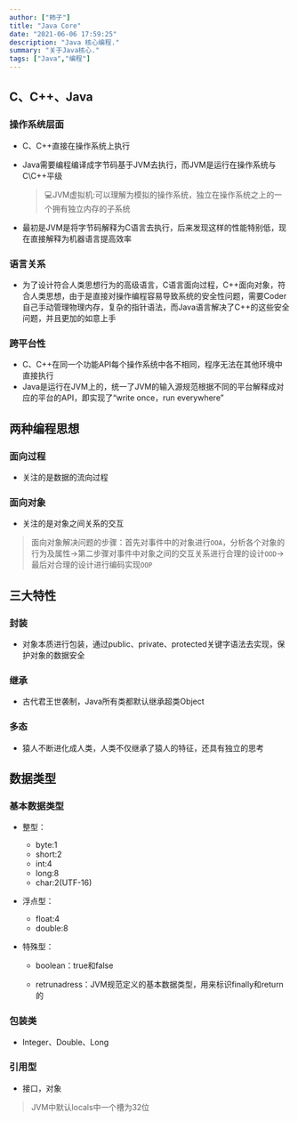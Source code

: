 ```yaml
---
author: ["柿子"]
title: "Java Core"
date: "2021-06-06 17:59:25"
description: "Java 核心编程."
summary: "关于Java核心."
tags: ["Java","编程"]
---
```






## C、C++、Java

### 操作系统层面

- C、C++直接在操作系统上执行

- Java需要编程编译成字节码基于JVM去执行，而JVM是运行在操作系统与C\C++平级

  > :computer:JVM虚拟机:可以理解为模拟的操作系统，独立在操作系统之上的一个拥有独立内存的子系统

- 最初是JVM是将字节码解释为C语言去执行，后来发现这样的性能特别低，现在直接解释为机器语言提高效率

### 语言关系

- 为了设计符合人类思想行为的高级语言，C语言面向过程，C++面向对象，符合人类思想，由于是直接对操作编程容易导致系统的安全性问题，需要Coder自己手动管理物理内存，复杂的指针语法，而Java语言解决了C++的这些安全问题，并且更加的如意上手

### 跨平台性

- C、C++在同一个功能API每个操作系统中各不相同，程序无法在其他环境中直接执行
- Java是运行在JVM上的，统一了JVM的输入源规范根据不同的平台解释成对应的平台的API，即实现了“write once，run everywhere”

## 两种编程思想

### 面向过程

- 关注的是数据的流向过程

### 面向对象

- 关注的是对象之间关系的交互

> 面向对象解决问题的步骤：首先对事件中的对象进行`OOA`，分析各个对象的行为及属性->第二步骤对事件中对象之间的交互关系进行合理的设计`OOD`->最后对合理的设计进行编码实现`OOP`

## 三大特性

### 封装

- 对象本质进行包装，通过public、private、protected关键字语法去实现，保护对象的数据安全

### 继承

- 古代君王世袭制，Java所有类都默认继承超类Object

### 多态

- 猿人不断进化成人类，人类不仅继承了猿人的特征，还具有独立的思考

## 数据类型

### 基本数据类型

- 整型：

  - byte:1
  - short:2
  - int:4
  - long:8
  - char:2(UTF-16)

- 浮点型：

  - float:4
  - double:8

- 特殊型：

  - boolean：true和false

  - retrunadress：JVM规范定义的基本数据类型，用来标识finally和return的

### 包装类

- Integer、Double、Long

### 引用型

- 接口，对象

> JVM中默认locals中一个槽为32位

